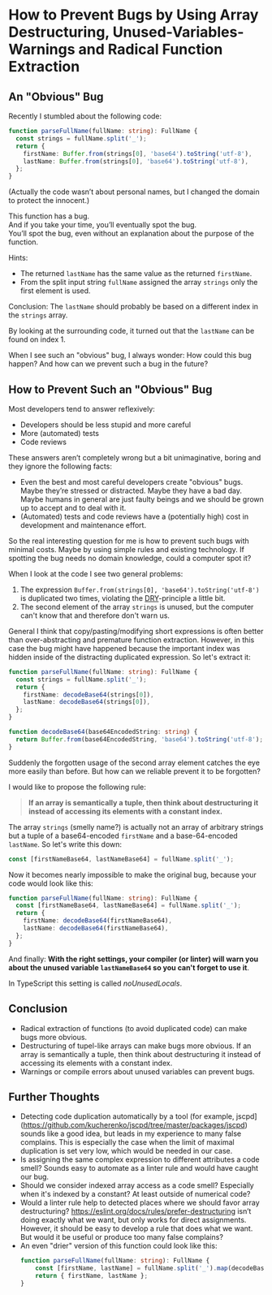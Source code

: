 # How to Prevent Bugs by Using Array Destructuring, Unused-Variables-Warnings and Radical Function Extraction

## An "Obvious" Bug
Recently I stumbled about the following code:

```typescript
function parseFullName(fullName: string): FullName {
  const strings = fullName.split('_');
  return {
    firstName: Buffer.from(strings[0], 'base64').toString('utf-8'),
    lastName: Buffer.from(strings[0], 'base64').toString('utf-8'),
  };
}
```

(Actually the code wasn’t about personal names, but I changed the domain to protect the innocent.)

This function has a bug.<br>
And if you take your time, you’ll eventually spot the bug.<br>
You’ll spot the bug, even without an explanation about the purpose of the function.

Hints:
* The returned `lastName` has the same value as the returned `firstName`.
* From the split input string `fullName` assigned the array `strings` only the first element is used.

Conclusion: The `lastName` should probably be based on a different index in the `strings` array. 

By looking at the surrounding code, it turned out that the `lastName` can be found on index 1.

When I see such an "obvious" bug, I always wonder: 
How could this bug happen?
And how can we prevent such a bug in the future?

## How to Prevent Such an "Obvious" Bug

Most developers tend to answer reflexively:
* Developers should be less stupid and more careful
* More (automated) tests
* Code reviews

These answers aren’t completely wrong but a bit unimaginative, boring and they ignore the following facts:
* Even the best and most careful developers create "obvious" bugs. Maybe they’re stressed or distracted. Maybe they have a bad day. Maybe humans in general are just faulty beings and we should be grown up to accept and to deal with it. 
* (Automated) tests and code reviews have a (potentially high) cost in development and maintenance effort.

So the real interesting question for me is how to prevent such bugs with minimal costs.
Maybe by using simple rules and existing technology. If spotting the bug needs no domain knowledge, could a computer spot it?

When I look at the code I see two general problems:
1. The expression `Buffer.from(strings[0], 'base64').toString('utf-8')` is duplicated two times, violating the [DRY](http://wiki.c2.com/?DontRepeatYourself)-principle a little bit.
2. The second element of the array `strings` is unused, but the computer can't know that and therefore don't warn us.

General I think that copy/pasting/modifying short expressions is often better than over-abstracting and premature function extraction. However, in this case the bug might have happened because the important index was hidden inside of the distracting duplicated expression.
So let's extract it:


```typescript
function parseFullName(fullName: string): FullName {
  const strings = fullName.split('_');
  return {
    firstName: decodeBase64(strings[0]),
    lastName: decodeBase64(strings[0]),
  };
}

function decodeBase64(base64EncodedString: string) {
  return Buffer.from(base64EncodedString, 'base64').toString('utf-8');
}
```

Suddenly the forgotten usage of the second array element catches the eye more easily than before.
But how can we reliable prevent it to be forgotten?

I would like to propose the following rule:

> **If an array is semantically a tuple, then think about destructuring it instead of accessing its elements with a constant index.**

The array `strings` (smelly name?) is actually not an array of arbitrary strings but a tuple of a base64-encoded `firstName` and a base-64-encoded `lastName`.
So let's write this down:

```typescript
const [firstNameBase64, lastNameBase64] = fullName.split('_');
```

Now it becomes nearly impossible to make the original bug, because your code would look like this:

```typescript
function parseFullName(fullName: string): FullName {
  const [firstNameBase64, lastNameBase64] = fullName.split('_');
  return {
    firstName: decodeBase64(firstNameBase64),
    lastName: decodeBase64(firstNameBase64),
  };
}
```
And finally:
**With the right settings, your compiler (or linter) will warn you about the unused variable `lastNameBase64` so you can't forget to use it**.

In TypeScript this setting is called *noUnusedLocals*.

## Conclusion

* Radical extraction of functions (to avoid duplicated code) can make bugs more obvious.
* Destructuring of tupel-like arrays can make bugs more obvious. If an array is semantically a tuple, then think about destructuring it instead of accessing its elements with a constant index.
* Warnings or compile errors about unused variables can prevent bugs.

## Further Thoughts

* Detecting code duplication automatically by a tool (for example, jscpd](https://github.com/kucherenko/jscpd/tree/master/packages/jscpd) sounds like a good idea, but leads in my experience to many false complains. This is especially the case when the limit of maximal duplication is set very low, which would be needed in our case.
* Is assigning the same complex expression to different attributes a code smell? Sounds easy to automate as a linter rule and would have caught our bug.
* Should we consider indexed array access as a code smell? Especially when it's indexed by a constant? At least outside of numerical code?
* Would a linter rule help to detected places where we should favor array destructuring? https://eslint.org/docs/rules/prefer-destructuring isn’t doing exactly what we want, but only works for direct assignments. However, it should be easy to develop a rule that does what we want. But would it be useful or produce too many false complains?
* An even "drier" version of this function could look like this:
    ```typescript
    function parseFullName(fullName: string): FullName {
        const [firstName, lastName] = fullName.split('_').map(decodeBase64);
        return { firstName, lastName };
    }
    ```
